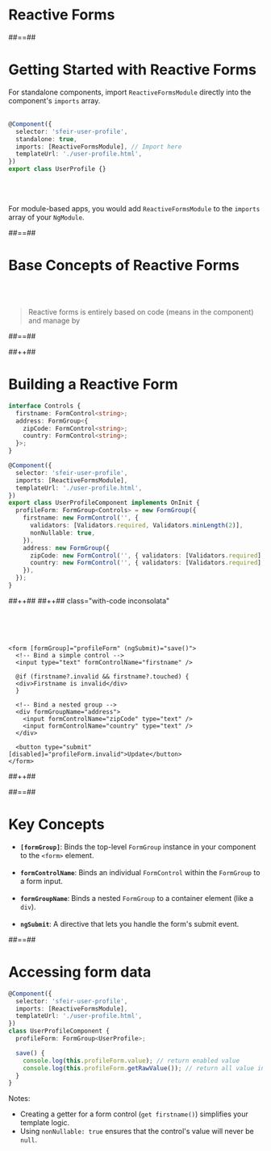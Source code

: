 <!-- .slide: class="transition-bg-sfeir-1" -->

# Reactive Forms

##==##

<!-- .slide: class="with-code inconsolata" -->

# Getting Started with Reactive Forms

For standalone components, import `ReactiveFormsModule` directly into the component's `imports` array.
<br/><br/>

```typescript
@Component({
  selector: 'sfeir-user-profile',
  standalone: true,
  imports: [ReactiveFormsModule], // Import here
  templateUrl: './user-profile.html',
})
export class UserProfile {}
```

<br/><br/>

<!-- .element: class="medium-code" -->

For module-based apps, you would add `ReactiveFormsModule` to the `imports` array of your `NgModule`.

##==##

# Base Concepts of Reactive Forms

<br/><br/>

> Reactive forms is entirely based on code (means in the component) and manage by

##==##

<!-- .slide: class="tc-multiple-columns with-code inconsolata" -->

##++##

# Building a Reactive Form

```typescript
interface Controls {
  firstname: FormControl<string>;
  address: FormGroup<{
    zipCode: FormControl<string>;
    country: FormControl<string>;
  }>;
}

@Component({
  selector: 'sfeir-user-profile',
  imports: [ReactiveFormsModule],
  templateUrl: './user-profile.html',
})
export class UserProfileComponent implements OnInit {
  profileForm: FormGroup<Controls> = new FormGroup({
    firstname: new FormControl('', {
      validators: [Validators.required, Validators.minLength(2)],
      nonNullable: true,
    }),
    address: new FormGroup({
      zipCode: new FormControl('', { validators: [Validators.required], nonNullable: true }),
      country: new FormControl('', { validators: [Validators.required], nonNullable: true }),
    }),
  });
}
```

<!-- .element: class="small-code" -->

##++##
##++## class="with-code inconsolata"

<br/><br/><br/>

```angular181html
<form [formGroup]="profileForm" (ngSubmit)="save()">
  <!-- Bind a simple control -->
  <input type="text" formControlName="firstname" />

  @if (firstname?.invalid && firstname?.touched) {
  <div>Firstname is invalid</div>
  }

  <!-- Bind a nested group -->
  <div formGroupName="address">
    <input formControlName="zipCode" type="text" />
    <input formControlName="country" type="text" />
  </div>

  <button type="submit" [disabled]="profileForm.invalid">Update</button>
</form>
```

<!-- .element: class="medium-code" -->

##++##

##==##

<!-- .slide: class="with-code inconsolata" -->

# Key Concepts

- **`[formGroup]`**: Binds the top-level `FormGroup` instance in your component to the `<form>` element. <br/><br/>
- **`formControlName`**: Binds an individual `FormControl` within the `FormGroup` to a form input. <br/><br/>
- **`formGroupName`**: Binds a nested `FormGroup` to a container element (like a `div`). <br/><br/>
- **`ngSubmit`**: A directive that lets you handle the form's submit event.

##==##

<!-- .slide: class="with-code inconsolata" -->

# Accessing form data

```typescript
@Component({
  selector: 'sfeir-user-profile',
  imports: [ReactiveFormsModule],
  templateUrl: './user-profile.html',
})
class UserProfileComponent {
  profileForm: FormGroup<UserProfile>;

  save() {
    console.log(this.profileForm.value); // return enabled value
    console.log(this.profileForm.getRawValue()); // return all value include disabled
  }
}
```

<!-- .element: class="medium-code" -->

Notes:

- Creating a getter for a form control (`get firstname()`) simplifies your template logic.
- Using `nonNullable: true` ensures that the control's value will never be `null`.
